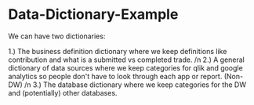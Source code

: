 # Data-Dictionary-Example

We can have two dictionaries: 

1.) The business definition dictionary where we keep definitions like contribution and what is a submitted vs completed trade. /n
2.) A general dictionary of data sources where we keep categories for qlik and google analytics so people don't have to look through each app or report. (Non-DW) /n
3.) The database dictionary where we keep categories for the DW and (potentially) other databases.

